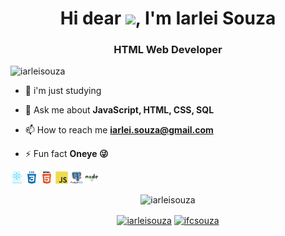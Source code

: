 
<h1 align="center">Hi dear <img src="https://raw.githubusercontent.com/kaueMarques/kaueMarques/master/hi.gif" width="30px">, I'm Iarlei Souza</h1>
<h3 align="center">HTML Web Developer</h3>
<p align="left"> <img src="https://komarev.com/ghpvc/?username=iarleisouza" alt="iarleisouza" /> </p>

- 🔭 i'm just studying

- 💬 Ask me about **JavaScript, HTML, CSS, SQL**

- 📫 How to reach me **iarlei.souza@gmail.com**

- ⚡ Fun fact **Oneye 😜**

<p align="left">
<img src="https://raw.githubusercontent.com/devicons/devicon/master/icons/react/react-original-wordmark.svg" alt="react" width="20" height="20"/>
<img src="https://raw.githubusercontent.com/devicons/devicon/master/icons/css3/css3-plain-wordmark.svg" alt="css3"  width="20" height="20"/>
<img src="https://raw.githubusercontent.com/devicons/devicon/master/icons/html5/html5-original-wordmark.svg" alt="html5"  width="20" height="20"/>
<img src="https://raw.githubusercontent.com/devicons/devicon/master/icons/javascript/javascript-original.svg" alt="javascript" width="20" height="20"/>
<img src="https://raw.githubusercontent.com/devicons/devicon/master/icons/postgresql/postgresql-original-wordmark.svg" alt="postgresql" width="20" height="20"/>
<img src="https://raw.githubusercontent.com/devicons/devicon/master/icons/nodejs/nodejs-original-wordmark.svg" alt="nodejs" width="20" height="20"/></p><p align="center">
<img src="https://github-readme-stats.vercel.app/api?username=iarleisouza&show_icons=true" alt="iarleisouza"/> 
</p>

<p align="center">
<a href="https://linkedin.com/in/iarleisouza" target="blank"><img align="center" src="https://cdn.jsdelivr.net/npm/simple-icons@3.0.1/icons/linkedin.svg" alt="iarleisouza" height="20" width="20" /></a>
<a href="https://instagram.com/ifcsouza" target="blank"><img align="center" src="https://cdn.jsdelivr.net/npm/simple-icons@3.0.1/icons/instagram.svg" alt="ifcsouza" height="20" width="20" /></a>
</p>

<!--
**iarleisouza/iarleisouza** is a ✨ _special_ ✨ repository because its `README.md` (this file) appears on your GitHub profile.

Here are some ideas to get you started:

- 🔭 I’m currently working on ...
- 🌱 I’m currently learning ...
- 👯 I’m looking to collaborate on ...
- 🤔 I’m looking for help with ...
- 💬 Ask me about ...
- 📫 How to reach me: ...
- 😄 Pronouns: ...
- ⚡ Fun fact: ...
-->
